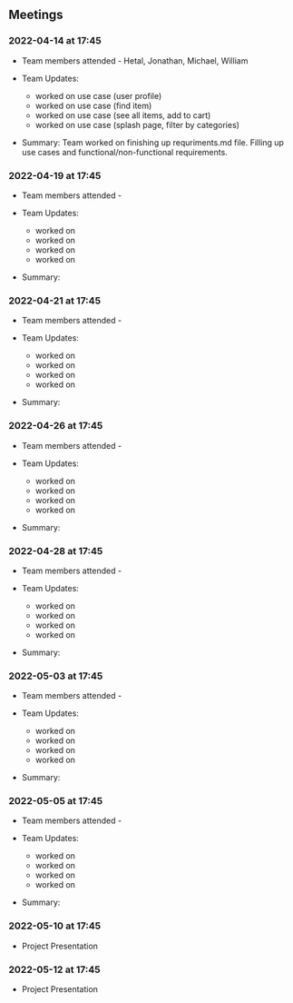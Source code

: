  ## Meetings

### 2022-04-14 at 17:45
- Team members attended - Hetal, Jonathan, Michael, William
- Team Updates:
  - <Hetal> worked on use case (user profile)
  - <Jonathan> worked on use case (find item)
  - <Michael> worked on use case (see all items, add to cart)
  - <William> worked on use case (splash page, filter by categories)

- Summary: Team worked on finishing up requriments.md file. Filling up use cases and functional/non-functional requirements.

### 2022-04-19 at 17:45
- Team members attended -
- Team Updates:
  - <Hetal> worked on
  - <Jonathan> worked on
  - <Michael> worked on
  - <William> worked on

- Summary: 

### 2022-04-21 at 17:45
- Team members attended -
- Team Updates:
  - <Hetal> worked on
  - <Jonathan> worked on
  - <Michael> worked on
  - <William> worked on

- Summary:

### 2022-04-26 at 17:45
- Team members attended -
- Team Updates:
  - <Hetal> worked on
  - <Jonathan> worked on
  - <Michael> worked on
  - <William> worked on

- Summary:

### 2022-04-28 at 17:45
- Team members attended -
- Team Updates:
  - <Hetal> worked on
  - <Jonathan> worked on
  - <Michael> worked on
  - <William> worked on

- Summary:

### 2022-05-03 at 17:45
- Team members attended -
- Team Updates:
  - <Hetal> worked on
  - <Jonathan> worked on
  - <Michael> worked on
  - <William> worked on

- Summary:

### 2022-05-05 at 17:45
- Team members attended -
- Team Updates:
  - <Hetal> worked on
  - <Jonathan> worked on
  - <Michael> worked on
  - <William> worked on

- Summary:

### 2022-05-10 at 17:45
- Project Presentation

### 2022-05-12 at 17:45
- Project Presentation
